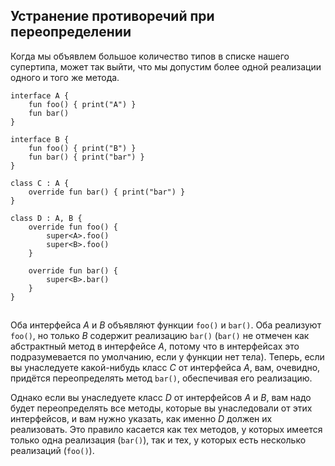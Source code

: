 ## Устранение противоречий при переопределении

Когда мы объявлем большое количество типов в списке нашего супертипа, может так выйти, что мы допустим более одной реализации одного и того же метода.

```
interface A {
    fun foo() { print("A") }
    fun bar()
}

interface B {
    fun foo() { print("B") }
    fun bar() { print("bar") }
}

class C : A {
    override fun bar() { print("bar") }
}

class D : A, B {
    override fun foo() {
        super<A>.foo()
        super<B>.foo()
    }
  
    override fun bar() {
        super<B>.bar()
    }
}
```

![](data:image/gif;base64,R0lGODlhAQABAPABAP///wAAACH5BAEKAAAALAAAAAABAAEAAAICRAEAOw==)![](data:image/gif;base64,R0lGODlhAQABAPABAP///wAAACH5BAEKAAAALAAAAAABAAEAAAICRAEAOw== "Click and drag to move")

Оба интерфейса *A* и *B* объявляют функции `foo()` и `bar()`. Оба реализуют `foo()`, но только *B* содержит реализацию `bar()` (`bar()` не отмечен как абстрактный метод в интерфейсе *A*, потому что в интерфейсах это подразумевается по умолчанию, если у функции нет тела). Теперь, если вы унаследуете какой-нибудь класс *C* от интерфейса *A*, вам, очевидно, придётся переопределять метод `bar()`, обеспечивая его реализацию.

Однако если вы унаследуете класс *D* от интерфейсов *A* и *B*, вам надо будет переопределять все методы, которые вы унаследовали от этих интерфейсов, и вам нужно указать, как именно *D* должен их реализовать. Это правило касается как тех методов, у которых имеется только одна реализация (`bar()`), так и тех, у которых есть несколько реализаций (`foo()`).
